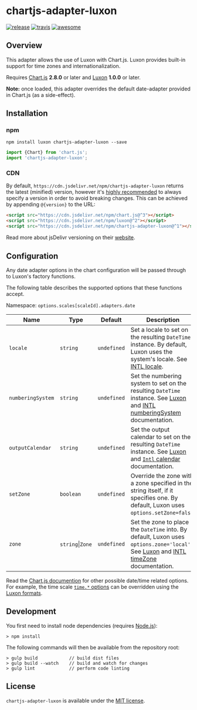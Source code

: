 # chartjs-adapter-luxon

[![release](https://img.shields.io/github/release/chartjs/chartjs-adapter-luxon.svg?style=flat-square&maxAge=600)](https://github.com/chartjs/chartjs-adapter-luxon/releases/latest) [![travis](https://img.shields.io/travis/chartjs/chartjs-adapter-luxon.svg?style=flat-square&maxAge=60)](https://travis-ci.org/chartjs/chartjs-adapter-luxon) [![awesome](https://awesome.re/badge-flat2.svg)](https://github.com/chartjs/awesome)

## Overview

This adapter allows the use of Luxon with Chart.js. Luxon provides built-in support for time zones and internationalization.

Requires [Chart.js](https://github.com/chartjs/Chart.js/releases) **2.8.0** or later and [Luxon](https://moment.github.io/luxon/) **1.0.0** or later.

**Note:** once loaded, this adapter overrides the default date-adapter provided in Chart.js (as a side-effect).

## Installation

### npm

```
npm install luxon chartjs-adapter-luxon --save
```

```javascript
import {Chart} from 'chart.js';
import 'chartjs-adapter-luxon';
```

### CDN

By default, `https://cdn.jsdelivr.net/npm/chartjs-adapter-luxon` returns the latest (minified) version, however it's [highly recommended](https://www.jsdelivr.com/features) to always specify a version in order to avoid breaking changes. This can be achieved by appending `@{version}` to the URL:

```html
<script src="https://cdn.jsdelivr.net/npm/chart.js@^3"></script>
<script src="https://cdn.jsdelivr.net/npm/luxon@^2"></script>
<script src="https://cdn.jsdelivr.net/npm/chartjs-adapter-luxon@^1"></script>
```

Read more about jsDelivr versioning on their [website](http://www.jsdelivr.com/).

## Configuration

Any date adapter options in the chart configuration will be passed through to Luxon's factory functions.

The following table describes the supported options that these functions accept.

Namespace: `options.scales[scaleId].adapters.date`

| Name | Type | Default | Description
| ---- | ---- | ------- | -----------
| `locale` | `string` | `undefined` | Set a locale to set on the resulting `DateTime` instance. By default, Luxon uses the system's locale. See [INTL locale](https://developer.mozilla.org/en-US/docs/Web/JavaScript/Reference/Global_Objects/Intl#locale_identification_and_negotiation).
| `numberingSystem` | `string` | `undefined` | Set the numbering system to set on the resulting `DateTime` instance. See [Luxon](https://moment.github.io/luxon/#/intl?id=numberingsystem) and [INTL numberingSystem](https://developer.mozilla.org/en-US/docs/Web/JavaScript/Reference/Global_Objects/Intl/DateTimeFormat/DateTimeFormat#syntax) documentation.
| `outputCalendar` | `string` | `undefined` | Set the output calendar to set on the resulting `DateTime` instance. See [Luxon](https://moment.github.io/luxon/#/calendars?id=output-calendars) and [`Intl` calendar](https://developer.mozilla.org/en-US/docs/Web/JavaScript/Reference/Global_Objects/Intl/DateTimeFormat/DateTimeFormat#syntax) documentation.
| `setZone` | `boolean` | `undefined` | Override the zone with a zone specified in the string itself, if it specifies one. By default, Luxon uses `options.setZone=false`.
| `zone` | `string`\|`Zone` | `undefined` | Set the zone to place the `DateTime` into. By default, Luxon uses `options.zone='local'`. See [Luxon](https://moment.github.io/luxon/#/zones?id=luxon-works-with-time-zones) and [INTL timeZone](https://developer.mozilla.org/en-US/docs/Web/JavaScript/Reference/Global_Objects/Intl/DateTimeFormat/DateTimeFormat#syntax) documentation.

Read the [Chart.js documention](https://www.chartjs.org/docs/latest) for other possible date/time related options. For example, the time scale [`time.*` options](https://www.chartjs.org/docs/latest/axes/cartesian/time.html#configuration-options) can be overridden using the [Luxon formats](https://moment.github.io/luxon/#/formatting).

## Development

You first need to install node dependencies (requires [Node.js](https://nodejs.org/)):

```
> npm install
```

The following commands will then be available from the repository root:

```
> gulp build            // build dist files
> gulp build --watch    // build and watch for changes
> gulp lint             // perform code linting
```

## License

`chartjs-adapter-luxon` is available under the [MIT license](LICENSE.md).
